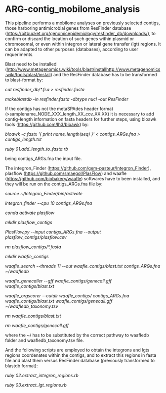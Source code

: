 # ARG-contig_mobilome_analysis
This pipeline performs a mobilome analyses on previously selected contigs, those harboring antimicrobial genes from ResFinder database (https://bitbucket.org/genomicepidemiology/resfinder_db/downloads/), to confirm or discard the location of such genes within plasmid or chromosomal, or even within integron or lateral gene transfer (lgt) regions. It can be adapted to other purposes (databases), according to user requeriments.

Blast need to be installed (http://www.metagenomics.wiki/tools/blast/installhttp://www.metagenomics.wiki/tools/blast/install) and the ResFinder database has to be transformed to blast-format by:

<i>cat resfinder_db/*.fsa > resfinder.fasta</i>

<i>makeblastdb -in resfinder.fasta -dbtype nucl -out ResFinder</i>

If the contigs has not the metaSPAdes header format (>samplename_NODE_XXX_length_XX_cov_XX.XX) it is necessary to add contig-length information on fasta headers for further steps, using bioawk tools (https://github.com/lh3/bioawk) by:

<i>bioawk -c fastx '{ print $name, length($seq) }' < contigs_ARGs.fna > contigs_length.txt</i>
  
<i>ruby 01.add_length_to_fasta.rb</i>

being contigs_ARGs.fna the input file.

The integron_Finder (https://github.com/gem-pasteur/Integron_Finder), plasflow (https://github.com/smaegol/PlasFlow) and waafle (https://github.com/biobakery/waafle) softwares have to been installed, and they will be run on the contigs_ARGs.fna file by:

<i>source ~/Integron_Finder/bin/activate</i>

<i>integron_finder --cpu 10 contigs_ARGs.fna</i>


<i>conda activate plasflow</i>

<i>mkdir plasflow_contigs</i>

<i>PlasFlow.py --input contigs_ARGs.fna --output plasflow_contigs/plasflow.csv</i>

<i>rm plasflow_contigs/*.fasta</i>


<i>mkdir waafle_contigs</i>

<i>waafle_search --threads 11 --out waafle_contigs/blast.txt contigs_ARGs.fna ~/waafledb</i>

<i>waafle_genecaller --gff waafle_contigs/genecall.gff waafle_contigs/blast.txt</i>

<i>waafle_orgscorer --outdir waafle_contigs/ contigs_ARGs.fna waafle_contigs/blast.txt waafle_contigs/genecall.gff ~/waafledb_taxonomy.tsv</i>

<i>rm waafle_contigs/blast.txt</i>

<i>rm waafle_contigs/genecall.gff</i>


where the ~/ has to be substituted by the correct pathway to waafledb folder and waafledb_taxonomy.tsv file.

And the following scripts are employed to obtain the integrons and lgts regions coordenates within the contigs, and to extract this regions in fasta file and blast them versus ResFinder database (previously transformed to blastdb format): 

<i>ruby 02.extract_integron_regions.rb</i>

<i>ruby 03.extract_lgt_regions.rb</i>
